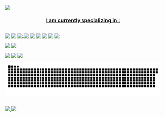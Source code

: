 <a href="https://github.com/secyz">
  
<img align="center" src="https://user-images.githubusercontent.com/92191800/181153452-16a8ed27-ac3d-41e4-9939-61fa9d7e6176.gif">
  
  <h3 align="center">I am currently specializing in :</h3>
  
 ##
  
  <a href=""> <img align="center" src="https://img.shields.io/badge/JavaScript-323330?style=for-the-badge&logo=javascript&logoColor=F7DF1E"/></a>
  <a href=""><img align="center" src="https://img.shields.io/badge/Node.js-339933?style=for-the-badge&logo=nodedotjs&logoColor=white"></a>
  <a href=""><img align="center" src="https://img.shields.io/badge/Python-FFD43B?style=for-the-badge&logo=python&logoColor=blue"> </a>
  <a href=""><img align="center" src="https://img.shields.io/badge/PHP-777BB4?style=for-the-badge&logo=php&logoColor=white"></a>
  <a href=""><img align="center" src="https://img.shields.io/badge/Laravel-FF2D20?style=for-the-badge&logo=laravel&logoColor=white"></a>
  <a href=""><img align="center" src="https://img.shields.io/badge/java-%23ED8B00.svg?style=for-the-badge&logo=java&logoColor=white"></a>
  <a href=""><img align="center" src="https://img.shields.io/badge/c-%2300599C.svg?style=for-the-badge&logo=c&logoColor=white"></a>
  <a href=""><img align="center" src="https://img.shields.io/badge/c%23-%23239120.svg?style=for-the-badge&logo=c-sharp&logoColor=white"></a>
  <a href=""><img align="center" src="https://img.shields.io/badge/lua-%232C2D72.svg?style=for-the-badge&logo=lua&logoColor=white"></a>
  
  <a href=""><img align="center" src="https://img.shields.io/badge/dart-%230175C2.svg?style=for-the-badge&logo=dart&logoColor=white"></a>
  <a href=""><img align="center" src="https://img.shields.io/badge/Flutter-%2302569B.svg?style=for-the-badge&logo=Flutter&logoColor=white"></a>
  
  <a href=""><img align="center" src="https://img.shields.io/badge/mysql-%2300f.svg?style=for-the-badge&logo=mysql&logoColor=white"></a>
  <a href=""><img align="center" src="https://img.shields.io/badge/sqlite-%2307405e.svg?style=for-the-badge&logo=sqlite&logoColor=white"></a>
  <a href=""><img align="center" src="https://img.shields.io/badge/MongoDB-%234ea94b.svg?style=for-the-badge&logo=mongodb&logoColor=white">
    

    
    
   
    
<p align="center">
  <img src="https://github.com/secyz/secyz/raw/output/github-contribution-grid-snake.svg" alt="snake"></center>
</p>

## 
  <a href="https://github.com/rafaballerini">
  <img height="180em" src="https://github-readme-stats.vercel.app/api?username=rafaballerini&show_icons=true&theme=dracula&include_all_commits=true&count_private=true"/>
  <img height="180em" src="https://github-readme-stats.vercel.app/api/top-langs/?username=rafaballerini&layout=compact&langs_count=7&theme=dracula"/>
</div>
<!--  radical --!>
